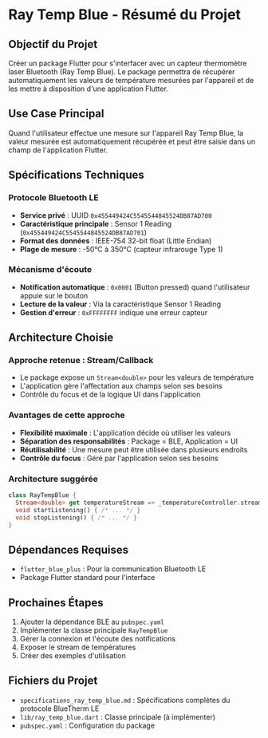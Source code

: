 # Ray Temp Blue - Résumé du Projet

## Objectif du Projet

Créer un package Flutter pour s'interfacer avec un capteur thermomètre laser Bluetooth (Ray Temp Blue). Le package permettra de récupérer automatiquement les valeurs de température mesurées par l'appareil et de les mettre à disposition d'une application Flutter.

## Use Case Principal

Quand l'utilisateur effectue une mesure sur l'appareil Ray Temp Blue, la valeur mesurée est automatiquement récupérée et peut être saisie dans un champ de l'application Flutter.

## Spécifications Techniques

### Protocole Bluetooth LE
- **Service privé** : UUID `0x455449424C5545544845524DB87AD700`
- **Caractéristique principale** : Sensor 1 Reading (`0x455449424C5545544845524DB87AD701`)
- **Format des données** : IEEE-754 32-bit float (Little Endian)
- **Plage de mesure** : -50°C à 350°C (capteur infrarouge Type 1)

### Mécanisme d'écoute
- **Notification automatique** : `0x0001` (Button pressed) quand l'utilisateur appuie sur le bouton
- **Lecture de la valeur** : Via la caractéristique Sensor 1 Reading
- **Gestion d'erreur** : `0xFFFFFFFF` indique une erreur capteur

## Architecture Choisie

### Approche retenue : Stream/Callback
- Le package expose un `Stream<double>` pour les valeurs de température
- L'application gère l'affectation aux champs selon ses besoins
- Contrôle du focus et de la logique UI dans l'application

### Avantages de cette approche
- **Flexibilité maximale** : L'application décide où utiliser les valeurs
- **Séparation des responsabilités** : Package = BLE, Application = UI
- **Réutilisabilité** : Une mesure peut être utilisée dans plusieurs endroits
- **Contrôle du focus** : Géré par l'application selon ses besoins

### Architecture suggérée
```dart
class RayTempBlue {
  Stream<double> get temperatureStream => _temperatureController.stream;
  void startListening() { /* ... */ }
  void stopListening() { /* ... */ }
}
```

## Dépendances Requises

- `flutter_blue_plus` : Pour la communication Bluetooth LE
- Package Flutter standard pour l'interface

## Prochaines Étapes

1. Ajouter la dépendance BLE au `pubspec.yaml`
2. Implémenter la classe principale `RayTempBlue`
3. Gérer la connexion et l'écoute des notifications
4. Exposer le stream de températures
5. Créer des exemples d'utilisation

## Fichiers du Projet

- `specifications_ray_temp_blue.md` : Spécifications complètes du protocole BlueTherm LE
- `lib/ray_temp_blue.dart` : Classe principale (à implémenter)
- `pubspec.yaml` : Configuration du package
